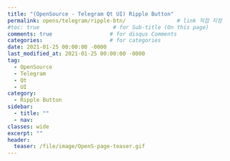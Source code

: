 ```yaml
---
title: "(OpenSource - Telegram Qt UI) Ripple Button"
permalink: opens/telegram/ripple-btn/                # link 직접 지정
#toc: true                       # for Sub-title (On this page)
comments: true                  # for disqus Comments
categories:                     # for categories
date: 2021-01-25 00:00:00 -0000
last_modified_at: 2021-01-25 00:00:00 -0000
tag:
  - OpenSource
  - Telegram
  - Qt
  - UI
category:
  - Ripple Button
sidebar:
  - title: ""
  - nav:
classes: wide
excerpt: ""
header:
  teaser: /file/image/OpenS-page-teaser.gif
---
```


## 